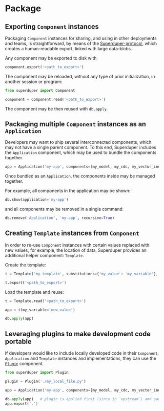# Package

## Exporting `Component` instances

Packaging `Component` instances for sharing, and using in other deployments and teams, 
is straightforward, by means of the [Superduper-protocol](../fundamentals/), which creates
a human-readable export, linked with large data-blobs.

Any component may be exported to disk with:

```python
component.export('<path_to_export>')
```

The component may be reloaded, without any type of prior initialization, in another session or program:

```python
from superduper import Component

component = Component.read('<path_to_export>')
```

The component may be then reused with `db.apply`.

## Packaging multiple `Component` instances as an `Application`

Developers may want to ship several interconnected components, which may not have a single parent component.
To this end, Superduper includes the `Application` component, which may be used to bundle the components 
together.

```python
app = Application('my-app', components=[my_model, my_cdc, my_vector_index])
```

Once bundled as an `Application`, the components inside may be managed together.

For example, all components in the application may be shown:

```python
db.show(application='my-app')
```

and all components may be removed in a single command:

```python
db.remove('Application', 'my-app', recursive=True)
```

## Creating `Template` instances from `Component`


In order to re-use `Component` instances with certain values replaced with new values, 
for example, the location of data, Superduper provides an additional helper component: `Template`.

Create the template:

```python
t = Template('my-template', substitutions={'my_value': 'my_variable'}, templte=app)

t.export('<path_to_export>')
```

Load the template and reuse:

```python
t = Template.read('<path_to_export>')

app = t(my_variable='new_value')

db.apply(app)
```

## Leveraging plugins to make development code portable

If developers would like to include locally developed code in their `Component`, `Application` and `Template` instances and implementations, 
they can use the [`Plugin`](../components/plugin) component.

```python
from superduper import Plugin

plugin = Plugin('./my_local_file.py')

app = Application('my-app', components=[my_model, my_cdc, my_vector_index], upstream=[plugin])

db.apply(app)   # plugin is applied first (since in `upstream`) and saved as a loadable artifact
app.export('.')
```
